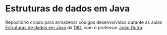 # Estruturas de dados em Java

Repositório criado para armazenar códigos desenvolvidos durante as aulas [Estruturas de dados em Java](https://web.dio.me/course/estrutura-de-dados-em-java/learning/f5a9837e-ec31-4bca-bc6f-338450c076f7?back=/track/everis-new-talents-3-java) da [DIO](https://digitalinnovation.one), com o professor [João Dutra](https://github.com/jrdutra).

